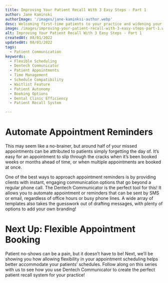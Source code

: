 ```yaml
---
title: Improving Your Patient Recall With 3 Easy Steps - Part 1
author: Jane Kaminski
authorImage: '/images/jane-kaminksi-author.webp'
desc: Welcoming first-time patients to your practice and widening your referral network is a great way to fill up a schedule, but one of the hallmarks of a great practice is the retention of the patients you already have! It’s unavoidable to have a few missed appointments here and there, however, these can quickly add up to a significant chunk of lost revenue each year. So what can we do to keep our chairs full and current patients on track? In this three-part series, we’re going to take a look at how improving patient engagement and communication can address the three most common causes of patient no-shows – and how Dentech can help!
image: /images/improving-your-patient-recall-with-3-easy-steps-part-1.webp
alt: Improving Your Patient Recall With 3 Easy Steps - Part 1
createdAt: 08/01/2022
updatedAt: 08/01/2022
tags:
  - Patient Communication
keywords:
  - Flexible Scheduling
  - Dentech Communicator
  - Patient Appointments
  - Time Management
  - Schedule Compatibility
  - Waitlist Feature
  - Patient Autonomy
  - Booking Options
  - Dental Clinic Efficiency
  - Patient Recall System

---
```


# Automate Appointment Reminders

This may seem like a no-brainer, but around half of your missed appointments can be attributed to patients simply forgetting the day of. It’s easy for an appointment to slip through the cracks when it’s been booked weeks or months ahead of time, or when multiple appointments are booked at once.

One of the best ways to approach appointment reminders is by providing clients with instant, engaging communication options that go beyond a regular phone call. The Dentech Communicator is the perfect tool for this! It allows you to automate appointment or reminders that can be sent by SMS or email, regardless of office hours or busy phone lines. A wide array of templates also takes the guesswork out of drafting messages, with plenty of options to add your own branding!

# Next Up: Flexible Appointment Booking

Patient no-shows can be a pain, but it doesn’t have to be! Next, we’ll be showing you how allowing flexibility in your appointment scheduling helps better accommodate your patients’ schedules. Follow along on this series with us to see how you use Dentech Communicator to create the perfect patient recall system for your practice!




